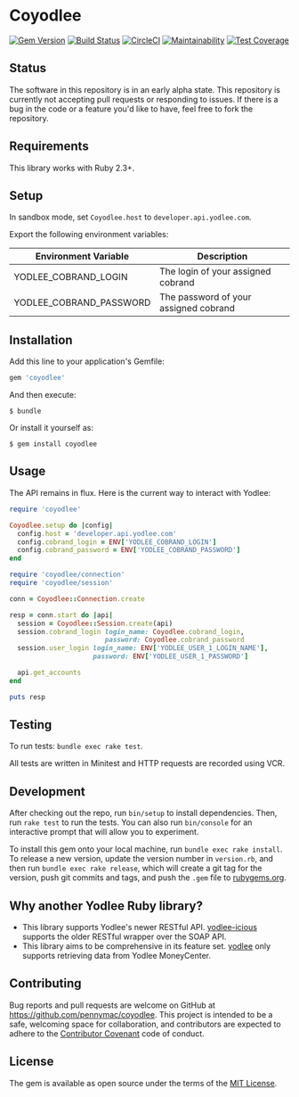 # Coyodlee
[![Gem Version](https://badge.fury.io/rb/coyodlee.svg)](https://badge.fury.io/rb/coyodlee)
[![Build Status](https://travis-ci.org/pennymac/coyodlee.svg?branch=master)](https://travis-ci.org/pennymac/coyodlee)
[![CircleCI](https://circleci.com/gh/pennymac/coyodlee/tree/master.svg?style=svg)](https://circleci.com/gh/pennymac/coyodlee/tree/master)
[![Maintainability](https://api.codeclimate.com/v1/badges/f36b069069540b196fbd/maintainability)](https://codeclimate.com/github/pennymac/coyodlee/maintainability)
[![Test Coverage](https://api.codeclimate.com/v1/badges/f36b069069540b196fbd/test_coverage)](https://codeclimate.com/github/pennymac/coyodlee/test_coverage)

## Status

The software in this repository is in an early alpha state. This repository is currently not accepting pull requests or responding to issues. If there is a bug in the code or a feature you'd like to have, feel free to fork the repository.

## Requirements

This library works with Ruby 2.3+.

## Setup

In sandbox mode, set ```Coyodlee.host``` to ```developer.api.yodlee.com```.

Export the following environment variables:

| Environment Variable      | Description                           |
|---------------------------|---------------------------------------|
| YODLEE\_COBRAND\_LOGIN    | The login of your assigned cobrand    |
| YODLEE\_COBRAND\_PASSWORD | The password of your assigned cobrand |

## Installation

Add this line to your application's Gemfile:

```ruby
gem 'coyodlee'
```

And then execute:

    $ bundle

Or install it yourself as:

    $ gem install coyodlee

## Usage

The API remains in flux. Here is the current way to interact with Yodlee:

``` ruby
require 'coyodlee'

Coyodlee.setup do |config|
  config.host = 'developer.api.yodlee.com'
  config.cobrand_login = ENV['YODLEE_COBRAND_LOGIN']
  config.cobrand_password = ENV['YODLEE_COBRAND_PASSWORD']
end

require 'coyodlee/connection'
require 'coyodlee/session'

conn = Coyodlee::Connection.create

resp = conn.start do |api|
  session = Coyodlee::Session.create(api)
  session.cobrand_login login_name: Coyodlee.cobrand_login,
                        password: Coyodlee.cobrand_password
  session.user_login login_name: ENV['YODLEE_USER_1_LOGIN_NAME'],
                     password: ENV['YODLEE_USER_1_PASSWORD']

  api.get_accounts
end

puts resp
```

## Testing

To run tests: ```bundle exec rake test```.

All tests are written in Minitest and HTTP requests are recorded using VCR.

## Development

After checking out the repo, run `bin/setup` to install dependencies. Then, run `rake test` to run the tests. You can also run `bin/console` for an interactive prompt that will allow you to experiment.

To install this gem onto your local machine, run `bundle exec rake install`. To release a new version, update the version number in `version.rb`, and then run `bundle exec rake release`, which will create a git tag for the version, push git commits and tags, and push the `.gem` file to [rubygems.org](https://rubygems.org).

## Why another Yodlee Ruby library?

* This library supports Yodlee's newer RESTful API. [yodlee-icious](https://github.com/liftforward/yodlee-icious) supports the older RESTful wrapper over the SOAP API.
* This library aims to be comprehensive in its feature set. [yodlee](https://github.com/aasmith/yodlee) only supports retrieving data from Yodlee MoneyCenter.

## Contributing

Bug reports and pull requests are welcome on GitHub at https://github.com/pennymac/coyodlee. This project is intended to be a safe, welcoming space for collaboration, and contributors are expected to adhere to the [Contributor Covenant](http://contributor-covenant.org) code of conduct.

## License

The gem is available as open source under the terms of the [MIT License](http://opensource.org/licenses/MIT).

